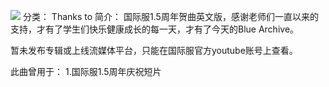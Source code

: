 ![](//static.kivo.wiki/images/music/cover/3Ryd8gx6TV79cGAwZJjYzKWWvUkgiWbC.jpg)
分类： Thanks to
简介：
国际服1.5周年贺曲英文版，感谢老师们一直以来的支持，才有了学生们快乐健康成长的每一天，才有了今天的Blue Archive。

暂未发布专辑或上线流媒体平台，只能在国际服官方youtube账号上查看。

此曲曾用于：
1.国际服1.5周年庆祝短片
